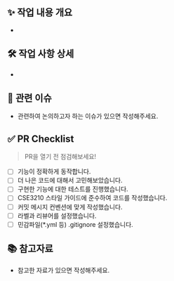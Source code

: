 ## ✨ 작업 내용 개요
- 

## 🛠️ 작업 사항 상세
- 

## 🔎 관련 이슈
- 관련하여 논의하고자 하는 이슈가 있으면 작성해주세요.

## ✅ PR Checklist

> PR을 열기 전 점검해보세요!

- [ ]  기능이 정확하게 동작합니다.
- [ ]  더 나은 코드에 대해서 고민해보았습니다.
- [ ]  구현한 기능에 대한 테스트를 진행했습니다.
- [ ]  CSE3210 스타일 가이드에 준수하여 코드를 작성했습니다.
- [ ]  커밋 메시지 컨벤션에 맞게 작성했습니다.
- [ ]  라벨과 리뷰어를 설정했습니다.
- [ ]  민감파일(*.yml 등) .gitignore 설정했습니다.

## 📚 참고자료
- 참고한 자료가 있으면 작성해주세요.